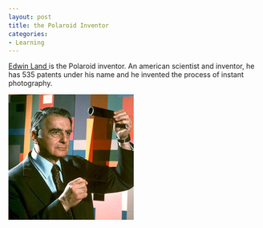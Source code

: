 ```yaml
---
layout: post
title: the Polaroid Inventor
categories:
- Learning
---
```



[Edwin Land ](http://en.wikipedia.org/wiki/Edwin_H._Land)is the Polaroid inventor. An american scientist and inventor, he has 535 patents under his name and he invented the process of instant photography.

![](/img/e-land.jpg "e-land")
